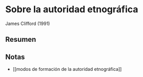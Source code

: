 # Sobre la autoridad etnográfica
James Clifford (1991)

## Resumen


## Notas

- [[modos de formación de la autoridad etnográfica]]
